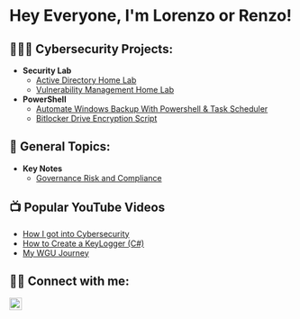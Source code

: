 <h1>Hey Everyone, I'm Lorenzo or Renzo! 

<h2>👨🏾‍💻 Cybersecurity Projects:</h2>

  - <b>Security Lab</b>
    - [Active Directory Home Lab](LABURL)
    - [Vulnerability Management Home Lab](https://github.com/RenzoTaylor/VulnerabilityManagementLab/tree/main)
  - <b>PowerShell</b>
    - [Automate Windows Backup With Powershell & Task Scheduler](URL)
    - [Bitlocker Drive Encryption Script](URL)
  
  <h2>📝 General Topics:</h2>
  
- <b>Key Notes</b>
    - [Governance Risk and Compliance](https://fluff-bugle-ddb.notion.site/Governance-Risk-Compliance-GRC-842c5b23e31044208e4f492e6890c397)


  


<h2>📺 Popular YouTube Videos</h2>

- [How I got into Cybersecurity](URL)
- [How to Create a KeyLogger (C#)](URL)
- [My WGU Journey](URL)

<h2>🤳🏾 Connect with me:</h2>


[<img align="left" alt="LorenzoTaylor | LinkedIn" width="22px" src="https://cdn.jsdelivr.net/npm/simple-icons@v3/icons/linkedin.svg" />][linkedin]

[linkedin]: https://www.linkedin.com/in/lorenzo-taylor-433a10187/

<!--
**joshmadakor1/joshmadakor1** is a ✨ _special_ ✨ repository because its `README.md` (this file) appears on your GitHub profile.

Here are some ideas to get you started:

- 🔭 I’m currently working on ...
- 🌱 I’m currently learning ...
- 👯 I’m looking to collaborate on ...
- 🤔 I’m looking for help with ...
- 💬 Ask me about ...
- 📫 How to reach me: ...
- 😄 Pronouns: ...
- ⚡ Fun fact: ...
-->
